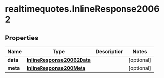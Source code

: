# realtimequotes.InlineResponse20062

## Properties

Name | Type | Description | Notes
------------ | ------------- | ------------- | -------------
**data** | [**InlineResponse20062Data**](InlineResponse20062Data.md) |  | [optional] 
**meta** | [**InlineResponse200Meta**](InlineResponse200Meta.md) |  | [optional] 


